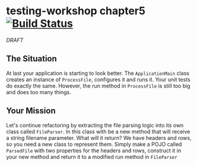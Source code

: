 # testing-workshop chapter5 [![Build Status](https://api.travis-ci.org/the-james-burton/testing-workshop.svg?branch=chapter5)](https://travis-ci.org/the-james-burton/testing-workshop)

*DRAFT*

## The Situation

At last your application is starting to look better. The `ApplicationMain` class creates an instance of `ProcessFile`, configures it and runs it. Your unit tests do exactly the same. However, the run method in `ProcessFile` is still too big and does too many things.

## Your Mission

Let's continue refactoring by extracting the file parsing logic into its own class called `FileParser`. In this class with be a new method that will receive a string filename parameter. What will it return? We have headers and rows, so you need a new class to represent them. Simply make a POJO called `ParsedFile` with two properties for the headers and rows, construct it in your new method and return it to a modified run method in `FileParser`